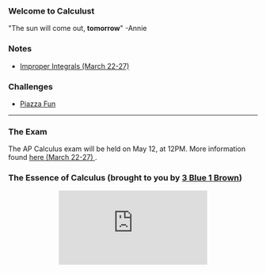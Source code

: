 ### Welcome to Calculust 
"The sun will come out, **tomorrow**" -Annie 

### Notes 
* <a href="https://MerrickMath.github.io/Calculus/Notes/ImproperIntegrals.pdf"> Improper Integrals (March 22-27) </a>

### Challenges 

* <a href="https://MerrickMath.github.io/Calculus/Projects/PiazzaFun.pdf"> Piazza Fun </a>

---

### The Exam
The AP Calculus exam will be held on May 12, at 12PM. More information found <a href="https://MerrickMath.github.io/Calculus/exam2020.pdf"> here (March 22-27) </a>. 

### The Essence of Calculus (brought to you by <a href="https://www.youtube.com/channel/UCYO_jab_esuFRV4b17AJtAw"> 3 Blue 1 Brown</a>)
<p align="center"> 
  <iframe src="https://www.youtube.com/embed/WUvTyaaNkzM" frameborder="0" allow="accelerometer; autoplay; encrypted-media; gyroscope; picture-in-picture" allowfullscreen class="vid"></iframe> </p>
